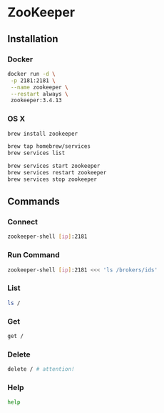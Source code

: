 # ZooKeeper

## Installation

### Docker

```sh
docker run -d \
 -p 2181:2181 \
 --name zookeeper \
 --restart always \
 zookeeper:3.4.13
```

### OS X

```sh
brew install zookeeper
```

```sh
brew tap homebrew/services
brew services list
```

```sh
brew services start zookeeper
brew services restart zookeeper
brew services stop zookeeper
```

## Commands

### Connect

```sh
zookeeper-shell [ip]:2181
```

### Run Command

```sh
zookeeper-shell [ip]:2181 <<< 'ls /brokers/ids'
```

### List

```sh
ls /
```

### Get

```sh
get /
```

### Delete

```sh
delete / # attention!
```

### Help

```sh
help
```
